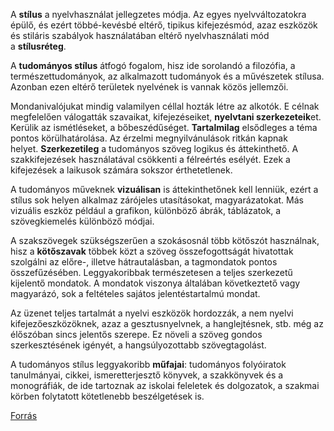 A **stílus** a nyelvhasználat jellegzetes módja. Az egyes nyelvváltozatokra épülő, és ezért többé-kevésbé eltérő, tipikus kifejezésmód, azaz eszközök és stiláris szabályok használatában eltérő nyelvhasználati mód a **stílusréteg**.

A **tudományos stílus** átfogó fogalom, hisz ide sorolandó a filozófia, a természettudományok, az alkalmazott tudományok és a művészetek stílusa. Azonban ezen eltérő területek nyelvének is vannak közös jellemzői.

Mondanivalójukat mindig valamilyen céllal hozták létre az alkotók. E célnak megfelelően válogatták szavaikat, kifejezéseiket, **nyelvtani szerkezeteik**et. Kerülik az ismétléseket, a bőbeszédűséget. **Tartalmilag** elsődleges a téma pontos körülhatárolása. Az érzelmi megnyilvánulások ritkán kapnak helyet. **Szerkezetileg** a tudományos szöveg logikus és áttekinthető. A szakkifejezések használatával csökkenti a félreértés esélyét. Ezek a kifejezések a laikusok számára sokszor érthetetlenek.

A tudományos műveknek **vizuálisan** is áttekinthetőnek kell lenniük, ezért a stílus sok helyen alkalmaz zárójeles utasításokat, magyarázatokat. Más vizuális eszköz például a grafikon, különböző ábrák, táblázatok, a szövegkiemelés különböző módjai.

A szakszövegek szükségszerűen a szokásosnál több kötőszót használnak, hisz a **kötőszavak** többek közt a szöveg összefogottságát hivatottak szolgálni az előre-, illetve hátrautalásban, a tagmondatok pontos összefűzésében. Leggyakoribbak természetesen a teljes szerkezetű kijelentő mondatok. A mondatok viszonya általában következtető vagy magyarázó, sok a feltételes sajátos jelentéstartalmú mondat.

Az üzenet teljes tartalmát a nyelvi eszközök hordozzák, a nem nyelvi kifejezőeszközöknek, azaz a gesztusnyelvnek, a hanglejtésnek, stb. még az élőszóban sincs jelentős szerepe. Ez növeli a szöveg gondos szerkesztésének igényét, a hangsúlyozottabb szövegtagolást.

A tudományos stílus leggyakoribb **műfajai**: tudományos folyóiratok tanulmányai, cikkei, ismeretterjesztő könyvek, a szakkönyvek és a monográfiák, de ide tartoznak az iskolai feleletek és dolgozatok, a szakmai körben folytatott kötetlenebb beszélgetések is.

[Forrás](https://erettsegitetelek.com/2020/11/a-tudomanyos-stilus/)
